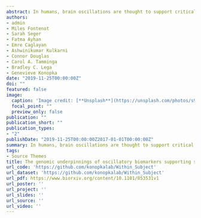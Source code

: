 ```yaml
---
abstract: In humans, brain oscillations are thought to support critical features of memory formation such as coordination of activity across regions, consolidation, and temporal ordering of events. However, understanding the molecular mechanisms underlining this activity in humans remains a major challenge. Here, we measured memory-sensitive oscillations using direct intracranial electroencephalography recordings from the temporal cortex of patients performing an episodic memory task. By then employing transcriptomics on the resected tissue from the same patients, we linked gene expression with brain oscillations, identifying genes correlated with oscillatory signatures of memory formation across six frequency bands. A co-expression analysis isolated biomarker-specific modules associated with neuropsychiatric disorders as well as ion channel activity. Using single-nuclei transcriptomic data from this resected tissue, we further revealed that biomarker-specific modules are enriched for both excitatory and inhibitory neurons. This unprecedented dataset of patient-specific brain oscillations coupled to genomics unlocks new insights into the genetic mechanisms that support memory encoding. By linking brain expression of these genes to oscillatory patterns, our data help overcome limitations of phenotypic methods to uncover genetic links to memory performance.
authors:
- admin
- Miles Fontenot 
- Sarah Seger 
- Fatma Ayhan 
- Emre Caglayan 
- Ashwinikumar Kulkarni 
- Connor Douglas 
- Carol A. Tamminga 
- Bradley C. Lega 
- Genevieve Konopka
date: "2019-11-25T00:00:00Z"
doi: ""
featured: false
image:
  caption: 'Image credit: [**Unsplash**](https://unsplash.com/photos/s9CC2SKySJM)'
  focal_point: ""
  preview_only: false
publication: ""
publication_short: ""
publication_types:
- "2"
publishDate: "2019-11-25T00:00:00Z2017-01-01T00:00:00Z"
summary: In humans, brain oscillations are thought to support critical features of memory formation such as coordination of activity across regions, consolidation, and temporal ordering of events. However, understanding the molecular mechanisms underlining this activity in humans remains a major challenge. Here, we measured memory-sensitive oscillations using direct intracranial electroencephalography recordings from the temporal cortex of patients performing an episodic memory task. By then employing transcriptomics on the resected tissue from the same patients, we linked gene expression with brain oscillations, identifying genes correlated with oscillatory signatures of memory formation across six frequency bands. A co-expression analysis isolated biomarker-specific modules associated with neuropsychiatric disorders as well as ion channel activity. Using single-nuclei transcriptomic data from this resected tissue, we further revealed that biomarker-specific modules are enriched for both excitatory and inhibitory neurons. This unprecedented dataset of patient-specific brain oscillations coupled to genomics unlocks new insights into the genetic mechanisms that support memory encoding. By linking brain expression of these genes to oscillatory patterns, our data help overcome limitations of phenotypic methods to uncover genetic links to memory performance.
tags:
- Source Themes
title: The genomic underpinnings of oscillatory biomarkers supporting successful memory encoding in humans
url_code: 'https://github.com/konopkalab/Within_Subject'
url_dataset: 'https://github.com/konopkalab/Within_Subject'
url_pdf: https://www.biorxiv.org/content/10.1101/853531v1
url_poster: ''
url_project: ''
url_slides: ''
url_source: ''
url_video: ''
---
```


